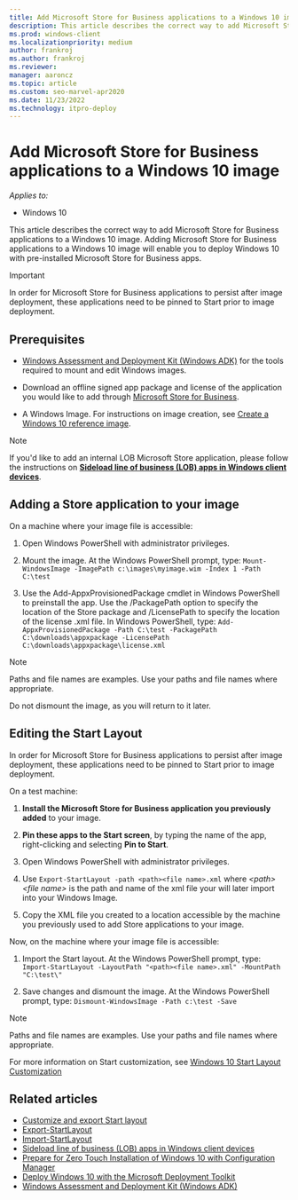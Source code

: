 ```yaml
---
title: Add Microsoft Store for Business applications to a Windows 10 image
description: This article describes the correct way to add Microsoft Store for Business applications to a Windows 10 image.
ms.prod: windows-client
ms.localizationpriority: medium
author: frankroj
ms.author: frankroj
ms.reviewer: 
manager: aaroncz
ms.topic: article
ms.custom: seo-marvel-apr2020
ms.date: 11/23/2022
ms.technology: itpro-deploy
---
```


# Add Microsoft Store for Business applications to a Windows 10 image

*Applies to:*

- Windows 10

This article describes the correct way to add Microsoft Store for Business applications to a Windows 10 image. Adding Microsoft Store for Business applications to a Windows 10 image will enable you to deploy Windows 10 with pre-installed Microsoft Store for Business apps.

> [!IMPORTANT]
> In order for Microsoft Store for Business applications to persist after image deployment, these applications need to be pinned to Start prior to image deployment.

## Prerequisites

- [Windows Assessment and Deployment Kit (Windows ADK)](windows-adk-scenarios-for-it-pros.md) for the tools required to mount and edit Windows images.

- Download an offline signed app package and license of the application you would like to add through [Microsoft Store for Business](/microsoft-store/distribute-offline-apps#download-an-offline-licensed-app).
- A Windows Image. For instructions on image creation, see [Create a Windows 10 reference image](deploy-windows-mdt/create-a-windows-10-reference-image.md).

> [!NOTE]
> If you'd like to add an internal LOB Microsoft Store application, please follow the instructions on **[Sideload line of business (LOB) apps in Windows client devices](/windows/application-management/sideload-apps-in-windows-10)**.

## Adding a Store application to your image

On a machine where your image file is accessible:

1. Open Windows PowerShell with administrator privileges.

2. Mount the image. At the Windows PowerShell prompt, type:
`Mount-WindowsImage -ImagePath c:\images\myimage.wim -Index 1 -Path C:\test`

3. Use the Add-AppxProvisionedPackage cmdlet in Windows PowerShell to preinstall the app. Use the /PackagePath option to specify the location of the Store package and /LicensePath to specify the location of the license .xml file. In Windows PowerShell, type:
`Add-AppxProvisionedPackage -Path C:\test -PackagePath C:\downloads\appxpackage -LicensePath C:\downloads\appxpackage\license.xml`

> [!NOTE]
> Paths and file names are examples. Use your paths and file names where appropriate.
>
> Do not dismount the image, as you will return to it later.

## Editing the Start Layout

In order for Microsoft Store for Business applications to persist after image deployment, these applications need to be pinned to Start prior to image deployment.

On a test machine:

1. **Install the Microsoft Store for Business application you previously added** to your image.

2. **Pin these apps to the Start screen**, by typing the name of the app, right-clicking and selecting **Pin to Start**.

3. Open Windows PowerShell with administrator privileges.

4. Use `Export-StartLayout -path <path><file name>.xml` where *\<path>\<file name>* is the path and name of the xml file your will later import into your Windows Image.

5. Copy the XML file you created to a location accessible by the machine you previously used to add Store applications to your image.

Now, on the machine where your image file is accessible:

1. Import the Start layout. At the Windows PowerShell prompt, type:
`Import-StartLayout -LayoutPath "<path><file name>.xml" -MountPath "C:\test\"`

2. Save changes and dismount the image. At the Windows PowerShell prompt, type:
`Dismount-WindowsImage -Path c:\test -Save`

> [!NOTE]
> Paths and file names are examples. Use your paths and file names where appropriate.
>
> For more information on Start customization, see [Windows 10 Start Layout Customization](/archive/blogs/deploymentguys/windows-10-start-layout-customization)

## Related articles

- [Customize and export Start layout](/windows/configuration/customize-and-export-start-layout)
- [Export-StartLayout](/powershell/module/startlayout/export-startlayout)
- [Import-StartLayout](/powershell/module/startlayout/import-startlayout)
- [Sideload line of business (LOB) apps in Windows client devices](/windows/application-management/sideload-apps-in-windows-10)
- [Prepare for Zero Touch Installation of Windows 10 with Configuration Manager](deploy-windows-cm/prepare-for-zero-touch-installation-of-windows-10-with-configuration-manager.md)
- [Deploy Windows 10 with the Microsoft Deployment Toolkit](./deploy-windows-mdt/prepare-for-windows-deployment-with-mdt.md)
- [Windows Assessment and Deployment Kit (Windows ADK)](windows-adk-scenarios-for-it-pros.md)
